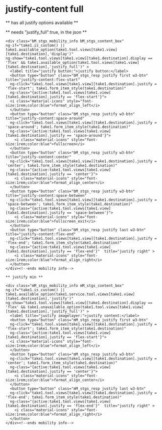 # justify-content full
** has all justify options available **

** needs "justify_full":true, in the json **

	<div class="bM_stgs_mobility_info bM_stgs_content_box"
	ng-if="take1.is_custom() || take1.available_option(take1.tool.views[take1.view][take1.destination],'display')"
	ng-show="take1.tool.views[take1.view][take1.destination].display == 'flex' && take1.available_option(take1.tool.views[take1.view][take1.destination],'justify_full')" >
	  <label title="justify button:">justify button:</label>
	  <button type="button" class="bM_stgs_resp justify first w3-btn" title="justify-content:flex-start"
	  ng-click="take1.tool.views[take1.view][take1.destination].justify = 'flex-start'; take1.form_item_style(take1.destination)"
	  ng-class="{active:take1.tool.views[take1.view][take1.destination].justify == 'flex-start'}">
	  <i class="material-icons" style="font-size:1rem;color:blue">format_align_left</i>
	  </button>
	  <button type="button" class="bM_stgs_resp justify w3-btn" title="justify-content:space-around"
	  ng-click="take1.tool.views[take1.view][take1.destination].justify = 'space-around'; take1.form_item_style(take1.destination)"
	  ng-class="{active:take1.tool.views[take1.view][take1.destination].justify == 'space-around'}">
		<i class="material-icons" style="font-size:1rem;color:blue">fullscreen</i>
	  </button>
	  <button type="button" class="bM_stgs_resp justify w3-btn" title="justify-content:center"
	  ng-click="take1.tool.views[take1.view][take1.destination].justify = 'center'; take1.form_item_style(take1.destination)"
	  ng-class="{active:take1.tool.views[take1.view][take1.destination].justify == 'center'}">
		<i class="material-icons" style="font-size:1rem;color:blue">format_align_center</i>
	  </button>
	  <button type="button" class="bM_stgs_resp justify w3-btn" title="justify-content:space-between"
	  ng-click="take1.tool.views[take1.view][take1.destination].justify = 'space-between'; take1.form_item_style(take1.destination)"
	  ng-class="{active:take1.tool.views[take1.view][take1.destination].justify == 'space-between'}">
		<i class="material-icons" style="font-size:1rem;color:blue">fullscreen_exit</i>
	  </button>
	  <button type="button" class="bM_stgs_resp justify last w3-btn" title="justify-content:flex-end"
	  ng-click="take1.tool.views[take1.view][take1.destination].justify = 'flex-end'; take1.form_item_style(take1.destination)"
	  ng-class="{active:take1.tool.views[take1.view][take1.destination].justify == 'flex-end'}"  title="justify right" >
		<i class="material-icons" style="font-size:1rem;color:blue">format_align_right</i>
	  </button>
	</div><!--ends mobility info-->
	
	** justify min **

	<div class="mM_stgs_mobility_info mM_stgs_content_box"
	ng-if="take1.is_custom() || take1.available_option(take1.service.tool.views[take1.view][take1.destination],'justify')"
	ng-show="take1.tool.views[take1.view][take1.destination].display == 'flex' && take1.unavailable_option(take1.tool.views[take1.view][take1.destination],'justify_full')" >
	  <label title="justify imagelayer:">justify content:</label>
	  <button type="button" class="mM_stgs_resp justify first w3-btn"
	  ng-click="take1.tool.views[take1.view][take1.destination].justify = 'flex-start'; take1.form_item_style(take1.destination)"
	  ng-class="{active:take1.tool.views[take1.view][take1.destination].justify == 'flex-start'}">
	  <i class="material-icons" style="font-size:1rem;color:blue">format_align_left</i>
	  </button>
	  <button type="button" class="mM_stgs_resp justify w3-btn"
	  ng-click="take1.tool.views[take1.view][take1.destination].justify = 'center'; take1.form_item_style(take1.destination)"
	  ng-class="{active:take1.tool.views[take1.view][take1.destination].justify == 'center'}">
		<i class="material-icons" style="font-size:1rem;color:blue">format_align_center</i>
	  </button>
	  <button type="button" class="mM_stgs_resp justify last w3-btn"
	  ng-click="take1.tool.views[take1.view][take1.destination].justify = 'flex-end'; take1.form_item_style(take1.destination)"
	  ng-class="{active:take1.tool.views[take1.view][take1.destination].justify == 'flex-end'}"  title="justify right" >
		<i class="material-icons" style="font-size:1rem;color:blue">format_align_right</i>
	  </button>
	</div><!--ends mobility info-->